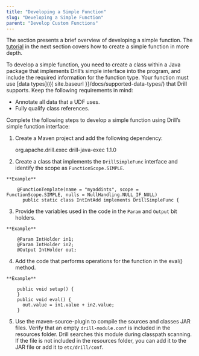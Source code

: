 ```yaml
---
title: "Developing a Simple Function"
slug: "Developing a Simple Function"
parent: "Develop Custom Functions"
---
```

The section presents a brief overview of developing a simple function. The [tutorial]({{site.baseurl}}/docs/tutorial-develop-a-simple-function/) in the next section covers how to create a simple function in more depth.

To develop a simple function, you need to create a class within a Java package that implements Drill’s simple interface
into the program, and include the required information for the function type.
Your function must use [data types]({{ site.baseurl }}/docs/supported-data-types/) that Drill supports. Keep the following requirements in mind:

* Annotate all data that a UDF uses.
* Fully qualify class references.

Complete the following steps to develop a simple function using Drill’s simple
function interface:

  1. Create a Maven project and add the following dependency:

		<dependency>
		<groupId>org.apache.drill.exec</groupId>
		<artifactId>drill-java-exec</artifactId>
		<version>1.1.0</version>
		</dependency>

  2. Create a class that implements the `DrillSimpleFunc` interface and identify the scope as `FunctionScope.SIMPLE`.

	**Example**
	
		@FunctionTemplate(name = "myaddints", scope = FunctionScope.SIMPLE, nulls = NullHandling.NULL_IF_NULL)
		  public static class IntIntAdd implements DrillSimpleFunc {

  3. Provide the variables used in the code in the `Param` and `Output` bit holders.

	**Example**
	
		@Param IntHolder in1;
		@Param IntHolder in2;
		@Output IntHolder out;

  4. Add the code that performs operations for the function in the eval() method.

	**Example**
	
		public void setup() {
		}
		public void eval() {
		  out.value = in1.value + in2.value;
		}

  5. Use the maven-source-plugin to compile the sources and classes JAR files. Verify that an empty `drill-module.conf` is included in the resources folder.
Drill searches this module during classpath scanning. If the file is not
included in the resources folder, you can add it to the JAR file or add it to
`etc/drill/conf`.

